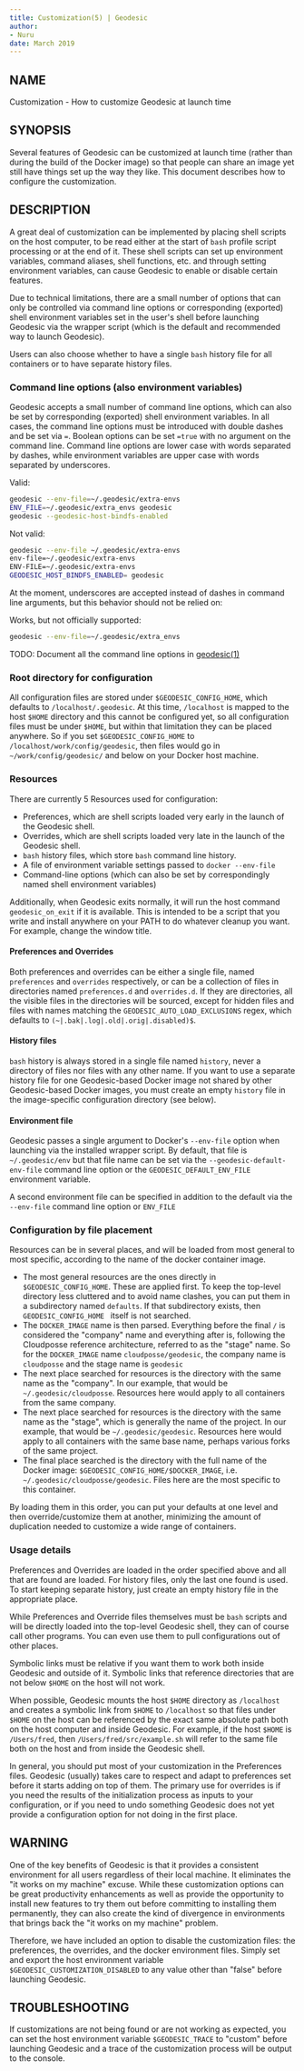 ```yaml
---
title: Customization(5) | Geodesic
author:
- Nuru
date: March 2019
---
```


## NAME

Customization - How to customize Geodesic at launch time

## SYNOPSIS
 
Several features of Geodesic can be customized at launch time (rather than
during the build of the Docker image) so that people can share an image
yet still have things set up the way they like. This document describes
how to configure the customization.

## DESCRIPTION

A great deal of customization can be implemented by placing shell scripts 
on the host computer, to be read either at the start of `bash` profile 
script processing or at the end of it. These shell scripts can set up environment variables, command
aliases, shell functions, etc. and through setting environment variables, can cause Geodesic to 
enable or disable certain features.

Due to technical limitations, there are a small number of options 
that can only be controlled via command line options or corresponding (exported) 
shell environment variables set in the user's shell before launching 
Geodesic via the wrapper script (which is the default and recommended way to launch Geodesic).

Users can also choose whether to have a single `bash` history file 
for all containers or to have separate history files.

### Command line options (also environment variables)

Geodesic accepts a small number of command line options, which can also be
set by corresponding (exported) shell environment variables. In all cases, 
the command line options must be introduced with double dashes and be
set via `=`. Boolean options can be set `=true` with no argument on the command line.
Command line options are lower case with words separated by dashes,
while environment variables are upper case with words separated by underscores.

Valid:
```bash
geodesic --env-file=~/.geodesic/extra-envs
ENV_FILE=~/.geodesic/extra_envs geodesic
geodesic --geodesic-host-bindfs-enabled
```

Not valid:
```bash
geodesic --env-file ~/.geodesic/extra-envs
env-file=~/.geodesic/extra-envs
ENV-FILE=~/.geodesic/extra-envs
GEODESIC_HOST_BINDFS_ENABLED= geodesic
```

At the moment, underscores are accepted instead of dashes in command line arguments,
but this behavior should not be relied on:

Works, but not officially supported:
```bash
geodesic --env-file=~/.geodesic/extra_envs
```

TODO: Document all the command line options in [geodesic(1)](geodesic.md)

### Root directory for configuration 

All configuration files are stored under `$GEODESIC_CONFIG_HOME`, which defaults to `/localhost/.geodesic`. 
At this time, `/localhost` is mapped to the host `$HOME` directory and this cannot be configured yet, 
so all configuration files must be under `$HOME`, but within that limitation they can be placed anywhere. 
So if you set `$GEODESIC_CONFIG_HOME` to `/localhost/work/config/geodesic`, 
then files would go in `~/work/config/geodesic/` and below on your Docker host machine.

### Resources

There are currently 5 Resources used for configuration:
- Preferences, which are shell scripts loaded very early in the launch of the Geodesic shell. 
- Overrides, which are shell scripts loaded very late in the launch of the Geodesic shell.
- `bash` history files, which store `bash` command line history.
- A file of environment variable settings passed to `docker --env-file`
- Command-line options (which can also be set by correspondingly named shell environment variables)

Additionally, when Geodesic exits normally, it will run the host command `geodesic_on_exit`
if it is available. This is intended to be a script that you write and install
anywhere on your PATH to do whatever cleanup you want. For example, change the window title.

#### Preferences and Overrides

Both preferences and overrides can be either a single file, named `preferences` and `overrides` respectively, 
or can be a collection of files in directories named `preferences.d` and `overrides.d`. 
If they are directories, all the visible files in the directories will be sourced, 
except for hidden files and files with names matching the `GEODESIC_AUTO_LOAD_EXCLUSIONS` regex, 
which defaults to `(~|.bak|.log|.old|.orig|.disabled)$`. 

#### History files

`bash` history is always stored in a single file named `history`, never a directory of files
nor files with any other name. If you want to use a separate history file for one
Geodesic-based Docker image not shared by other Geodesic-based Docker images, you 
must create an empty `history` file in the image-specific configuration directory (see below).

#### Environment file

Geodesic passes a single argument to Docker's `--env-file` option when launching 
via the installed wrapper script. By default, that file is `~/.geodesic/env`
but that file name can be set via the `--geodesic-default-env-file` command line
option or the `GEODESIC_DEFAULT_ENV_FILE` environment variable.

A second environment file can be specified in addition to the default via the
`--env-file` command line option or `ENV_FILE` 

### Configuration by file placement
Resources can be in several places, and will be loaded from most general to most specific, according to the name of the docker container image. 

- The most general resources are the ones directly in `$GEODESIC_CONFIG_HOME`. These are applied first. To keep the top-level directory less cluttered and to avoid name clashes, you can put them in a subdirectory named `defaults`. If that subdirectory exists, then `GEODESIC_CONFIG_HOME ` itself is not searched.
- The `DOCKER_IMAGE` name is then parsed. Everything before the final `/` is considered the "company" name and everything after is, following the Cloudposse reference architecture, referred to as the "stage" name. So for the `DOCKER_IMAGE` name `cloudposse/geodesic`, the company name is `cloudposse` and the stage name is `geodesic`
- The next place searched for resources is the directory with the same name as the "company". In our example, that would be `~/.geodesic/cloudposse`. Resources here would apply to all containers from the same company.
- The next place searched for resources is the directory with the same name as the "stage", which is generally the name of the project. In our example, that would be `~/.geodesic/geodesic`. Resources here would apply to all containers with the same base name, perhaps various forks of the same project.
- The final place searched is the directory with the full name of the Docker image: `$GEODESIC_CONFIG_HOME/$DOCKER_IMAGE`, 
i.e. `~/.geodesic/cloudposse/geodesic`. Files here are the most specific to this container. 

By loading them in this order, you can put your defaults at one level and then override/customize them at another, minimizing the amount of duplication needed to customize a wide range of containers. 

### Usage details
Preferences and Overrides are loaded in the order specified above and all that are found are loaded. 
For history files, only the last one found is used. To start keeping separate history, 
just create an empty history file in the appropriate place. 

While Preferences and Override files themselves must be `bash` scripts and will be directly loaded into 
the top-level Geodesic shell, they can of course call other programs. 
You can even use them to pull configurations out of other places.

Symbolic links must be relative if you want them to work both inside Geodesic and outside of it. 
Symbolic links that reference directories that are not below `$HOME` on the host will not work.

When possible, Geodesic mounts the host `$HOME` directory as `/localhost` and creates a symbolic link
from `$HOME` to `/localhost` so that files under `$HOME` on the host can be referenced by the 
exact same absolute path both on the host computer and inside Geodesic. For example, if the
host `$HOME` is `/Users/fred`, then `/Users/fred/src/example.sh` will refer to the same file both
on the host and from inside the Geodesic shell. 

In general, you should put most of your customization in the Preferences files. 
Geodesic (usually) takes care to respect and adapt to preferences set before it starts adding on top of them. 
The primary use for overrides is if you need the results of the initialization process as inputs to your configuration, 
or if you need to undo something Geodesic does not yet provide a configuration option for not doing in the first place. 

## WARNING
One of the key benefits of Geodesic is that it provides a consistent environment for all users regardless of their 
local machine. It eliminates the "it works on my machine" excuse. While these customization options can be great 
productivity enhancements as well as provide the opportunity to install new features to try them out before committing 
to installing them permanently, they can also create the kind of divergence in environments that brings back 
the "it works on my machine" problem. 

Therefore, we have included an option to disable the customization files: the preferences, the overrides, 
and the docker environment files. Simply set and export the host environment variable `$GEODESIC_CUSTOMIZATION_DISABLED` 
to any value other than "false" before launching Geodesic.

## TROUBLESHOOTING
If customizations are not being found or are not working as expected, 
you can set the host environment variable `$GEODESIC_TRACE` to "custom" before
launching Geodesic and a trace of the customization process will be output
to the console.

